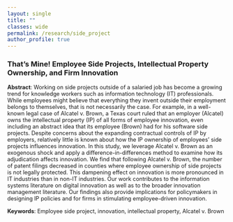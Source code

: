 ```yaml
---
layout: single
title: ""
classes: wide
permalink: /research/side_project
author_profile: true
---
```



### That’s Mine! Employee Side Projects, Intellectual Property Ownership, and Firm Innovation

<span style="font-size:0.9em;">**Abstract**: Working on side projects outside of a salaried job has become a growing trend for knowledge workers such as information technology (IT) professionals. While employees might believe that everything they invent outside their employment belongs to themselves, that is not necessarily the case. For example, in a well-known legal case of Alcatel v. Brown, a Texas court ruled that an employer (Alcatel) owns the intellectual property (IP) of all forms of employee innovation, even including an abstract idea that its employee (Brown) had for his software side projects. Despite concerns about the expanding contractual controls of IP by employers, relatively little is known about how the IP ownership of employees’ side projects influences innovation. In this study, we leverage Alcatel v. Brown as an exogenous shock and apply a difference-in-differences method to examine how its adjudication affects innovation. We find that following Alcatel v. Brown, the number of patent filings decreased in counties where employee ownership of side projects is not legally protected. This dampening effect on innovation is more pronounced in IT industries than in non-IT industries. Our work contributes to the information systems literature on digital innovation as well as to the broader innovation management literature. Our findings also provide implications for policymakers in designing IP policies and for firms in stimulating employee-driven innovation. </span>

<span style="font-size:0.9em;">**Keywords**: Employee side project, innovation, intellectual property, Alcatel v. Brown </span>
